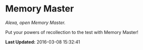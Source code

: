 # Memory Master
*Alexa, open Memory Master.*

Put your powers of recollection to the test with Memory Master!

**Last Updated:** 2016-03-08 15:32:41